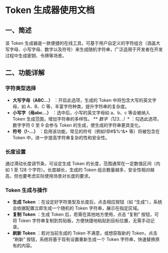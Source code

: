 # Token 生成器使用文档

## 一、简述

该 Token 生成器是一款便捷的在线工具，可基于用户自定义的字符组合（涵盖大写字母、小写字母、数字以及符号）来生成随机字符串，广泛适用于开发者在开发过程中生成密钥、令牌等场景。

## 二、功能详解

### 字符类型选择

  * **大写字母（ABC...）** ：开启此选项，生成的 Token 中将包含大写的英文字母，如 A、B、C 等，丰富字符种类，提升字符串的复杂度。
  * **小写字（母abc...）** ：选中后，小写的英文字母如 a、b、c 等会被纳入 Token 生成范围，增加字符串的多样性。
  ** *数字（123...）** ：勾选此选项，数字字符 0 至 9 会参与 Token 的生成，使生成的字符串更具变化。
  * **符号（!-...）** ：启用该功能，常见的符号（例如!@#$%^&* 等）将被包含在 Token 中，进一步提高字符串复杂的性和安全性。

### 长度设置

通过滑动长度调节条，可设定生成 Token 的长度，范围通常在一定数值区间（内如 1 至 128 个字符）。长度越长，生成的 Token 组合数量越多，安全性相对越高，但也要考虑实际使用场景对长度的要求。

### Token 生成与操作

  * **生成 Token** ：在设定好字符类型及长度后，点击相应按钮（如 “生成”），系统会依据配置立即生成一个随机的 Token 字符串，展示在指定区域。
  * **复制 Token** ：生成 Token 后，若需在其他地方使用，点击 “复制” 按钮，可将 Token 字符串复制到剪贴板，方便快捷地粘贴到目标位置，无需手动记录。
  * **刷新 Token** ：若对当前生成的 Token 不满意，或想获取新的 Token，点击 “刷新” 按钮，系统将基于现有设置重新生成一个 Token 字符串，快速替换原有的内容。